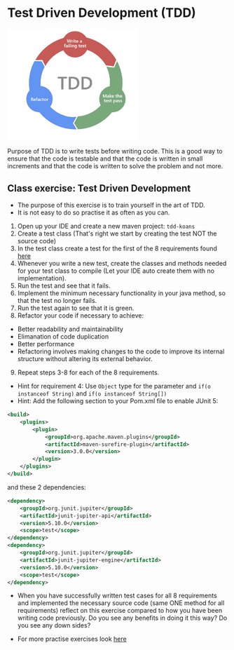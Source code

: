 # Test Driven Development (TDD)
<img src="images/tdd.png" width=300>

Purpose of TDD is to write tests before writing code. This is a good way to ensure that the code is testable and that the code is written in small increments and that the code is written to solve the problem and not more.

## Class exercise: Test Driven Development

- The purpose of this exercise is to train yourself in the art of TDD. 
- It is not easy to do so practise it as often as you can.

1. Open up your IDE and create a new maven project: `tdd-koans`
2. Create a test class (That's right we start by creating the test NOT the source code)
3. In the test class create a test for the first of the 8 requirements found [here](https://github.com/testdouble/contributing-tests/wiki/Greeting-Kata) 
4. Whenever you write a new test, create the classes and methods needed for your test class to compile (Let your IDE auto create them with no implementation).
5. Run the test and see that it fails.
6. Implement the minimum necessary functionality in your java method, so that the test no longer fails.
7. Run the test again to see that it is green.
8. Refactor your code if necessary to achieve:
  - Better readability and maintainability
  - Elimanation of code duplication
  - Better performance
  - Refactoring involves making changes to the code to improve its internal structure without altering its external behavior. 
9. Repeat steps 3-8 for each of the 8 requirements.
  - Hint for requirement 4: Use `Object` type for the parameter and `if(o instanceof String)` and `if(o instanceof String[])`
  - Hint: Add the following section to your Pom.xml file to enable JUnit 5:
```xml
<build>
    <plugins>
        <plugin>
            <groupId>org.apache.maven.plugins</groupId>
            <artifactId>maven-surefire-plugin</artifactId>
            <version>3.0.0</version>
        </plugin>
    </plugins>
</build>
```
and these 2 dependencies:
```xml
<dependency>
    <groupId>org.junit.jupiter</groupId>
    <artifactId>junit-jupiter-api</artifactId>
    <version>5.10.0</version>
    <scope>test</scope>
</dependency>
<dependency>
    <groupId>org.junit.jupiter</groupId>
    <artifactId>junit-jupiter-engine</artifactId>
    <version>5.10.0</version>
    <scope>test</scope>
</dependency>
```

- When you have successfully written test cases for all 8 requirements and implemented the necessary source code (same ONE method for all requirements) reflect on this exercise compared to how you have been writing code previously. Do you see any benefits in doing it this way? Do you see any down sides?

- For more practise exercises look [here](https://osherove.com/tdd-kata-1/)
